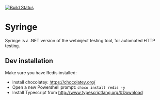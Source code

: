 [![Build Status](https://travis-ci.org/yetanotherchris/syringe.svg?branch=master)](https://travis-ci.org/yetanotherchris/syringe)

# Syringe
Syringe is a .NET version of the webinject testing tool, for automated HTTP testing.


## Dev installation

Make sure you have Redis installed:

* Install chocolatey: https://chocolatey.org/
* Open a new Powershell prompt: `choco install redis -y`
* Install Typescript from http://www.typescriptlang.org/#Download